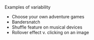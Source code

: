 Examples of variability
* Choose your own adventure games
* Bandersnatch
* Shuffle feature on musical devices
* Rollover effect v. clicking on an image







